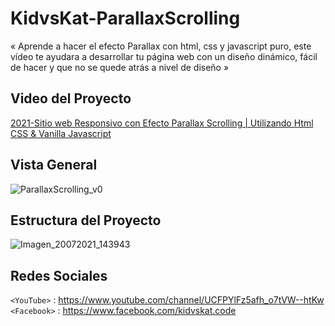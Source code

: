 # KidvsKat-ParallaxScrolling

« Aprende a hacer el efecto Parallax con html, css y javascript puro, este vídeo te ayudara a desarrollar tu página web con un diseño dinámico, fácil de hacer y que no se quede atrás a nivel de diseño »
<br/>

## **Video del Proyecto** 
[2021-Sitio web Responsivo con Efecto Parallax Scrolling | Utilizando Html CSS & Vanilla Javascript](https://youtu.be/xiHmxGZtyKU "Youtube")
<br/>

## Vista General
![ParallaxScrolling_v0](https://user-images.githubusercontent.com/87141327/126387961-6bc0a54a-0852-4b68-a0d1-c985da56e87f.gif)

## Estructura del Proyecto
![Imagen_20072021_143943](https://user-images.githubusercontent.com/87141327/126388550-26a7470f-4767-40f3-b1c5-8be5532f1d94.png)
<br/>

## Redes Sociales
`<YouTube>` : <https://www.youtube.com/channel/UCFPYlFz5afh_o7tVW--htKw>
<br/>
`<Facebook>` : <https://www.facebook.com/kidvskat.code>
